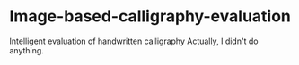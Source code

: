 # Image-based-calligraphy-evaluation
Intelligent evaluation of handwritten calligraphy
Actually, I didn't do anything.
